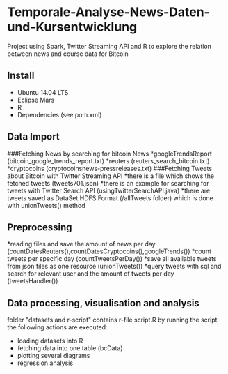 # Temporale-Analyse-News-Daten-und-Kursentwicklung

Project using Spark, Twitter Streaming API and R to explore the relation between news and course data for Bitcoin

## Install
* Ubuntu 14.04 LTS
* Eclipse Mars
* R
* Dependencies (see pom.xml)

## Data Import
###Fetching News by searching for bitcoin News
*googleTrendsReport (bitcoin_google_trends_report.txt)
*reuters (reuters_search_bitcoin.txt)
*cryptocoins (cryptocoinsnews-pressreleases.txt)
###Fetching Tweets about Bitcoin with Twitter Streaming API
*there is a file which shows the fetched tweets (tweets701.json)
*there is an example for searching for tweets with Twitter Search API (usingTwitterSearchAPI.java)
*there are tweets saved as DataSet HDFS Format (/allTweets folder) which is done with unionTweets() method

## Preprocessing
*reading files and save the amount of news per day (countDatesReuters(),countDatesCryptocoins(),googleTrends())
*count tweets per specific day (countTweetsPerDay())
*save all available tweets from json files as one resource (unionTweets())
*query tweets with sql and search for relevant user and the amount of tweets per day (tweetsHandler())

## Data processing, visualisation and analysis
folder "datasets and r-script" contains r-file script.R
by running the script, the following actions are executed:
* loading datasets into R
* fetching data into one table (bcData)
* plotting several diagrams
* regression analysis
